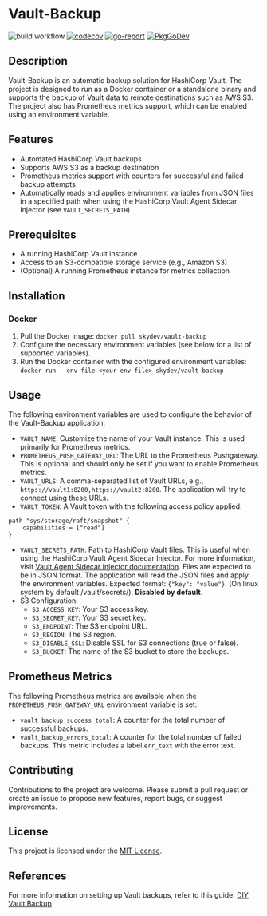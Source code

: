# Vault-Backup 

![build workflow](https://github.com/skynet2/vault-backup/actions/workflows/release.yaml/badge.svg?branch=master)
[![codecov](https://codecov.io/gh/skynet2/vault-backup/branch/master/graph/badge.svg?token=LAARF8BFLO)](https://codecov.io/gh/skynet2/vault-backup)
[![go-report](https://goreportcard.com/badge/github.com/skynet2/vault-backup?nocache=true)](https://goreportcard.com/report/github.com/skynet2/vault-backup)
[![PkgGoDev](https://pkg.go.dev/badge/github.com/skynet2/vault-backup)](https://pkg.go.dev/github.com/skynet2/vault-backup?tab=doc)

## Description
Vault-Backup is an automatic backup solution for HashiCorp Vault. The project is designed to run as a Docker container or a standalone binary and supports the backup of Vault data to remote destinations such as AWS S3. The project also has Prometheus metrics support, which can be enabled using an environment variable.

## Features

- Automated HashiCorp Vault backups
- Supports AWS S3 as a backup destination
- Prometheus metrics support with counters for successful and failed backup attempts
- Automatically reads and applies environment variables from JSON files in a specified path when using the HashiCorp Vault Agent Sidecar Injector (see `VAULT_SECRETS_PATH`)
## Prerequisites

- A running HashiCorp Vault instance
- Access to an S3-compatible storage service (e.g., Amazon S3)
- (Optional) A running Prometheus instance for metrics collection

## Installation

### Docker

1. Pull the Docker image: `docker pull skydev/vault-backup`
2. Configure the necessary environment variables (see below for a list of supported variables).
3. Run the Docker container with the configured environment variables: `docker run --env-file <your-env-file> skydev/vault-backup`

[//]: # (### Binary)

[//]: # (1. Download the latest binary from the [GitHub releases page]&#40;https://github.com/skynet2/vault-backup/releases&#41;.)

[//]: # (2. Make the binary executable: `chmod +x vault-backup`)

[//]: # (3. Configure the necessary environment variables &#40;see below for a list of supported variables&#41;.)

[//]: # (4. Run the binary with the configured environment variables: `./vault-backup`)

## Usage

The following environment variables are used to configure the behavior of the Vault-Backup application:

- `VAULT_NAME`: Customize the name of your Vault instance. This is used primarily for Prometheus metrics.
- `PROMETHEUS_PUSH_GATEWAY_URL`: The URL to the Prometheus Pushgateway. This is optional and should only be set if you want to enable Prometheus metrics.
- `VAULT_URLS`: A comma-separated list of Vault URLs, e.g., `https://vault1:8200,https://vault2:8200`. The application will try to connect using these URLs.
- `VAULT_TOKEN`: A Vault token with the following access policy applied:
```hcl
path "sys/storage/raft/snapshot" {
    capabilities = ["read"]
}
```
- `VAULT_SECRETS_PATH`: Path to HashiCorp Vault files. This is useful when using the HashiCorp Vault Agent Sidecar Injector. For more information, visit [Vault Agent Sidecar Injector documentation](https://developer.hashicorp.com/vault/docs/platform/k8s/injector). Files are expected to be in JSON format. The application will read the JSON files and apply the environment variables. Expected format: `{"key": "value"}`. (On linux system by default /vault/secrets/). **Disabled by default**.
- S3 Configuration:
    - `S3_ACCESS_KEY`: Your S3 access key.
    - `S3_SECRET_KEY`: Your S3 secret key.
    - `S3_ENDPOINT`: The S3 endpoint URL.
    - `S3_REGION`: The S3 region.
    - `S3_DISABLE_SSL`: Disable SSL for S3 connections (true or false).
    - `S3_BUCKET`: The name of the S3 bucket to store the backups.

## Prometheus Metrics

The following Prometheus metrics are available when the `PROMETHEUS_PUSH_GATEWAY_URL` environment variable is set:

- `vault_backup_success_total`: A counter for the total number of successful backups.
- `vault_backup_errors_total`: A counter for the total number of failed backups. This metric includes a label `err_text` with the error text.

## Contributing

Contributions to the project are welcome. Please submit a pull request or create an issue to propose new features, report bugs, or suggest improvements.

## License

This project is licensed under the [MIT License](LICENSE).

## References

For more information on setting up Vault backups, refer to this guide: [DIY Vault Backup](https://shadow-soft.com/diy-vault-backup/)